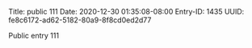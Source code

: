 Title: public 111
Date: 2020-12-30 01:35:08-08:00
Entry-ID: 1435
UUID: fe8c6172-ad62-5182-80a9-8f8cd0ed2d77

Public entry 111